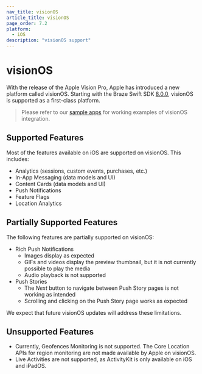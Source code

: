 ```yaml
---
nav_title: visionOS
article_title: visionOS
page_order: 7.2
platform: 
  - iOS
description: "visionOS support"
---
```


# visionOS

With the release of the Apple Vision Pro, Apple has introduced a new platform called visionOS. Starting with the Braze Swift SDK [8.0.0](https://github.com/braze-inc/braze-swift-sdk/blob/main/CHANGELOG.md#800), visionOS is supported as a first-class platform.

> Please refer to our [sample apps]({{site.baseurl}}/developer_guide/platform_integration_guides/swift/sample_apps/) for working examples of visionOS integration.

## Supported Features

Most of the features available on iOS are supported on visionOS. This includes:
- Analytics (sessions, custom events, purchases, etc.)
- In-App Messaging (data models and UI)
- Content Cards (data models and UI)
- Push Notifications
- Feature Flags
- Location Analytics

## Partially Supported Features

The following features are partially supported on visionOS:
- Rich Push Notifications
  - Images display as expected
  - GIFs and videos display the preview thumbnail, but it is not currently possible to play the media
  - Audio playback is not supported
- Push Stories
  - The _Next_ button to navigate between Push Story pages is not working as intended
  - Scrolling and clicking on the Push Story page works as expected

We expect that future visionOS updates will address these limitations.

## Unsupported Features

- Currently, Geofences Monitoring is not supported. The Core Location APIs for region monitoring are not made available by Apple on visionOS.
- Live Activities are not supported, as ActivityKit is only available on iOS and iPadOS.
